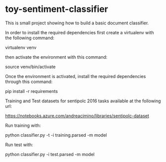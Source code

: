 # toy-sentiment-classifier
This is small project showing how to build a basic document classifier.

In order to install the required dependencies first create a virtualenv
with the following command:

virtualenv venv

then activate the environment with this command:

source venv/bin/activate

Once the environment is activated, install the required dependencies
through this command:

pip install -r requirements


Training and Test datasets for sentipolc 2016 tasks available at the following url:

https://notebooks.azure.com/andreacimino/libraries/sentipolc-dataset

Run training with:

python classifier.py -t -i training.parsed -m model

Run test with:

python classifier.py  -i test.parsed -m model
